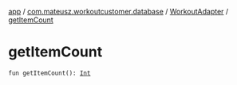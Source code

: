 [app](../../index.md) / [com.mateusz.workoutcustomer.database](../index.md) / [WorkoutAdapter](index.md) / [getItemCount](./get-item-count.md)

# getItemCount

`fun getItemCount(): `[`Int`](https://kotlinlang.org/api/latest/jvm/stdlib/kotlin/-int/index.html)